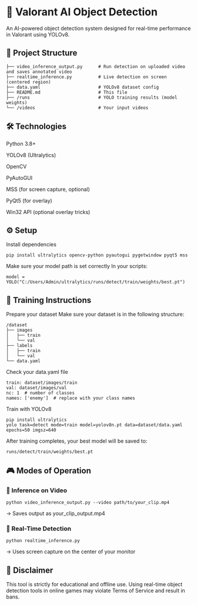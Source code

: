 # 🧠 Valorant AI Object Detection
An AI-powered object detection system designed for real-time performance in Valorant using YOLOv8.

## 📂 Project Structure
```text
├── video_inference_output.py      # Run detection on uploaded video and saves annotated video
├── realtime_inference.py          # Live detection on screen (centered region)
├── data.yaml                      # YOLOv8 dataset config
├── README.md                      # This file
├── /runs                          # YOLO training results (model weights)
└── /videos                        # Your input videos
``` 

## 🛠️ Technologies
Python 3.8+

YOLOv8 (Ultralytics)

OpenCV

PyAutoGUI

MSS (for screen capture, optional)

PyQt5 (for overlay)

Win32 API (optional overlay tricks)

## ⚙️ Setup
Install dependencies
```text
pip install ultralytics opencv-python pyautogui pygetwindow pyqt5 mss
``` 

Make sure your model path is set correctly
In your scripts:
```text
model = YOLO("C:/Users/Admin/ultralytics/runs/detect/train/weights/best.pt")
```

## 🧪 Training Instructions
Prepare your dataset
Make sure your dataset is in the following structure:
```text
/dataset
├── images
│   ├── train
│   └── val
├── labels
│   ├── train
│   └── val
└── data.yaml
```
Check your data.yaml file
```text
train: dataset/images/train
val: dataset/images/val
nc: 1  # number of classes
names: ['enemy']  # replace with your class names
```
Train with YOLOv8
```text
pip install ultralytics
yolo task=detect mode=train model=yolov8n.pt data=dataset/data.yaml epochs=50 imgsz=640
```
After training completes, your best model will be saved to:
```text
runs/detect/train/weights/best.pt
```

## 🎮 Modes of Operation

### 🎥 Inference on Video
```text
python video_inference_output.py --video path/to/your_clip.mp4
```
→ Saves output as your_clip_output.mp4

### 🔴 Real-Time Detection
```text
python realtime_inference.py
```
→ Uses screen capture on the center of your monitor

## 🚨 Disclaimer
This tool is strictly for educational and offline use.
Using real-time object detection tools in online games may violate Terms of Service and result in bans.

